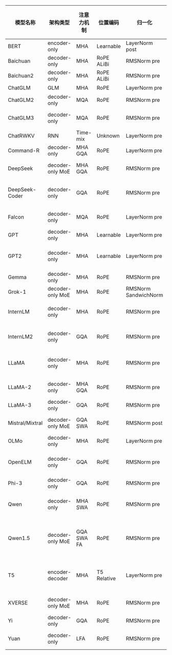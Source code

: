| 模型名称 | 架构类型 | 注意力机制 | 位置编码 | 归一化 | 激活函数 | 模型大小 | 上下文窗口大小 | 词表大小 | 机构  |
| ---- | ---- | ----- | ---- | --- | ---- | ---- | ------- | ---- | --- |
| BERT | encoder-only | MHA | Learnable | LayerNorm post | GeLU | 110M 340M | 512 | 21K 31K | Google |
| Baichuan | decoder-only | MHA | RoPE ALiBi | RMSNorm pre | SwiGLU | 7B 13B | 4K | 64K | 百川 |
| Baichuan2 | decoder-only | MHA | RoPE ALiBi | RMSNorm pre | SwiGLU | 7B 13B | 4K | 126K | 百川 |
| ChatGLM | GLM | MHA | RoPE | LayerNorm pre | GeGLU | 6B | 2K | 130K | 智谱 |
| ChatGLM2 | decoder-only | MQA | RoPE | RMSNorm pre | SwiGLU | 6B | 8k 32K | 65K | 智谱 |
| ChatGLM3 | decoder-only | MQA | RoPE | RMSNorm pre | SwiGLU | 6B | 8k 32K 128k | 65K | 智谱 |
| ChatRWKV | RNN | Time-mix | Unknown | LayerNorm pre | Square ReLU | 3B 7B 14B | 8k | 66K | 元始智能 |
| Command-R | decoder-only | MHA GQA | RoPE | LayerNorm pre | SwiGLU | 35B 104B | 128k | 256K | Cohere |
| DeepSeek | decoder-only MoE | MHA GQA | RoPE | RMSNorm pre | SwiGLU | 7B 16B 67B | 4K | 102K | 深度求索 |
| DeepSeek-Coder | decoder-only | GQA | RoPE | RMSNorm pre | SwiGLU | 1.3B 6.7B 7B 33B | 16K | 32K | 深度求索 |
| Falcon | decoder-only | MQA | RoPE | LayerNorm pre | GeLU | 1B 7B 40B 180B | 2K | 65K | TII |
| GPT | decoder-only | MHA | Learnable | LayerNorm pre | GeLU | 117M | 512 | 40K | OpenAI |
| GPT2 | decoder-only | MHA | Learnable | LayerNorm pre | GeLU | 124M 355M 774M 1.5B | 1024 | 50K | OpenAI |
| Gemma | decoder-only | MHA | RoPE | RMSNorm pre | GeGLU | 2B 7B | 8k | 256K | Google |
| Grok-1 | decoder-only MoE | MHA | RoPE | RMSNorm SandwichNorm | GeGLU | 314B | 8k | 128K | X |
| InternLM | decoder-only | MHA | RoPE | RMSNorm pre | SwiGLU | 7B 20B | 4K | 103K | 上海人工智能实验室 |
| InternLM2 | decoder-only | GQA | RoPE | RMSNorm pre | SwiGLU | 1.8B 7B 20B | 32K 200K | 93K | 上海人工智能实验室 |
| LLaMA | decoder-only | MHA | RoPE | RMSNorm pre | SwiGLU | 7B 13B 33B 65B | 2K | 32K | Meta |
| LLaMA-2 | decoder-only | MHA GQA | RoPE | RMSNorm pre | SwiGLU | 70B 7B 13B | 4K | 32K | Meta |
| LLaMA-3 | decoder-only | GQA | RoPE | RMSNorm pre | SwiGLU | 8B 70B | 8k | 128K | Meta |
| Mistral/Mixtral | decoder-only MoE | GQA SWA | RoPE | RMSNorm post | SwiGLU | 7B 8x7B 8x22B | 32K 64K | 32K | Mistral |
| OLMo | decoder-only | MHA | RoPE | LayerNorm pre | SwiGLU | 1B 7B | 2K | 50K | AI2 |
| OpenELM | decoder-only | GQA | RoPE | RMSNorm pre | SwiGLU | 270M 450M 1.1B 3B | 2K | 32K | Apple |
| Phi-3 | decoder-only | GQA | RoPE | RMSNorm pre | SwiGLU | 3.8B | 4K 128k | 32K | Microsoft |
| Qwen | decoder-only | MHA SWA | RoPE | RMSNorm pre | SwiGLU | 1.8B 7B 14B 72B | 32K | 152K | 阿里巴巴 |
| Qwen1.5 | decoder-only MoE | GQA SWA FA | RoPE | RMSNorm pre | SwiGLU | 0.5B 1.8B 4B 7B 14B 32B 72B | 32K | 152K | 阿里巴巴 |
| T5 | encoder-decoder | MHA | T5 Relative | LayerNorm pre | GeLU | 60M 220M 770M 3B 11B | 512 | 32K | Google |
| XVERSE | decoder-only MoE | MHA | RoPE | RMSNorm pre | SwiGLU | 7B 13B 65B | 8k 16K 256K | 101K | 元象 |
| Yi | decoder-only | GQA | RoPE | RMSNorm pre | SwiGLU | 6B 9B 34B | 4K 200K | 64K | 零一万物 |
| Yuan | decoder-only | LFA | RoPE | RMSNorm pre | SwiGLU | 2B 51B 102B | 4K | 135K | 浪潮源 |

